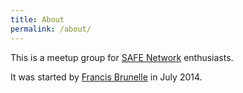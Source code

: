 ```yaml
---
title: About
permalink: /about/
---
```


<p class="lead">This is a meetup group for <a href="https://safenetwork.org/">SAFE Network</a> enthusiasts.</p>

It was started by <a href="https://frabrunelle.com/">Francis Brunelle</a> in July 2014.
